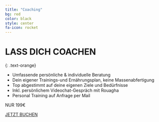 ```yaml
---
title: "Coaching"
bg: red
color: black
style: center
fa-icon: rocket
---
```


# LASS DICH COACHEN
{: .text-orange}

* Umfassende persönliche & individuelle Beratung
* Dein eigener Trainings-und Ernährungsplan, keine Massenabfertigung
* Top abgestimmt auf deine eigenen Ziele und Bedürfnisse
* Inkl. persönlichem Videochat-Gespräch mit Rouagha
* Personal Training auf Anfrage per Mail

NUR 199€

<a class="pure-button button-warning" href="#kontakt">JETZT BUCHEN</a>

